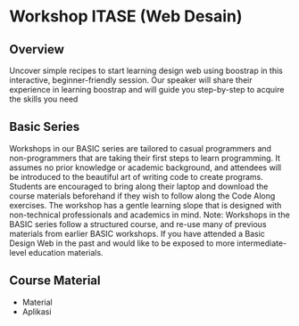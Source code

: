 # Workshop ITASE (Web Desain)

## Overview
Uncover simple recipes to start learning design web using boostrap in this interactive, beginner-friendly session. Our speaker will share their experience in learning boostrap and will guide you step-by-step to acquire the skills you need

## Basic Series
Workshops in our BASIC series are tailored to casual programmers and non-programmers that are taking their first steps to learn programming. It assumes no prior knowledge or academic background, and attendees will be introduced to the beautiful art of writing code to create programs. Students are encouraged to bring along their laptop and download the course materials beforehand if they wish to follow along the Code Along exercises. The workshop has a gentle learning slope that is designed with non-technical professionals and academics in mind. Note: Workshops in the BASIC series follow a structured course, and re-use many of previous materials from earlier BASIC workshops. If you have attended a Basic Design Web in the past and would like to be exposed to more intermediate-level education materials.

## Course Material

* Material
* Aplikasi

